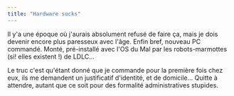 ```yaml
---
title: "Hardware sucks"
---
```


Il y'a une époque où j'aurais absolument refusé de faire ça, mais je dois
devenir encore plus paresseux avec l'âge. Enfin bref, nouveau PC commandé.
Monté, pré-installé avec l'OS du Mal par les robots-marmottes (si! elles
existent !) de LDLC...

Le truc c'est qu'étant donné que je commande pour la première fois chez eux,
ils me demandent un justificatif d'identité, et de domicile... Quitte à
attendre, autant que ce soit pour des formalité administratives stupides.

